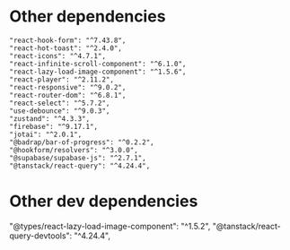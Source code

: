 # Other dependencies
    "react-hook-form": "^7.43.8",
    "react-hot-toast": "^2.4.0",
    "react-icons": "^4.7.1",
    "react-infinite-scroll-component": "^6.1.0",
    "react-lazy-load-image-component": "^1.5.6",
    "react-player": "^2.11.2",
    "react-responsive": "^9.0.2",
    "react-router-dom": "^6.8.1",
    "react-select": "^5.7.2",
    "use-debounce": "^9.0.3",
    "zustand": "^4.3.3",
    "firebase": "^9.17.1",
    "jotai": "^2.0.1",
    "@badrap/bar-of-progress": "^0.2.2",
    "@hookform/resolvers": "^3.0.0",
    "@supabase/supabase-js": "^2.7.1",
    "@tanstack/react-query": "^4.24.4",

# Other dev dependencies
"@types/react-lazy-load-image-component": "^1.5.2",
    "@tanstack/react-query-devtools": "^4.24.4",
